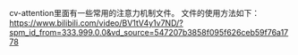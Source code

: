 cv-attention里面有一些常用的注意力机制文件。
文件的使用方法如下：https://www.bilibili.com/video/BV1tV4y1v7ND/?spm_id_from=333.999.0.0&vd_source=547207b3858f095f626ceb59f76a1778
